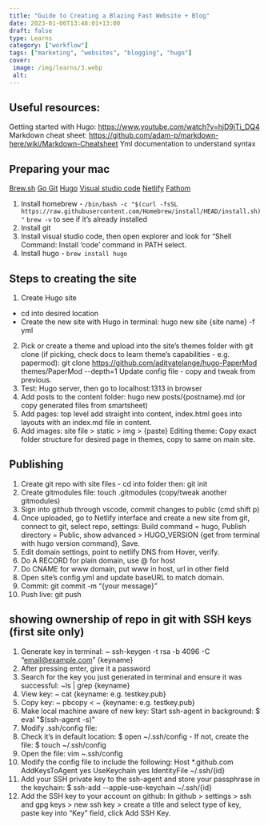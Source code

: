 ```yaml
---
title: "Guide to Creating a Blazing Fast Website + Blog"
date: 2023-01-06T13:48:01+13:00
draft: false
type: Learns
category: ["workflow"]
tags: ["marketing", "websites", "blogging", "hugo"]
cover: 
 image: /img/learns/3.webp
 alt: 
---
```


## Useful resources: 
Getting started with Hugo: https://www.youtube.com/watch?v=hjD9jTi_DQ4
Markdown cheat sheet: https://github.com/adam-p/markdown-here/wiki/Markdown-Cheatsheet
Yml documentation to understand syntax

## Preparing your mac
<a href="https://brew.sh">Brew.sh</a>
<a href="https://go.dev/doc/install">Go
<a href="https://git-scm.com/book/en/v2/Getting-Started-Installing-Git">Git</a>
<a href="https://gohugo.io">Hugo</a>
<a href="https://code.visualstudio.com/download">Visual studio code</a>
<a href="https://www.netlify.com">Netlify</a>
<a href="https://usefathom.com">Fathom</a>

1. Install homebrew - `/bin/bash -c "$(curl -fsSL https://raw.githubusercontent.com/Homebrew/install/HEAD/install.sh)"`
`brew -v` to see if it’s already installed
2. Install git
3. Install visual studio code, then open explorer and look for “Shell Command: Install ‘code’ command in PATH select. 
4. Install hugo - `brew install hugo`

## Steps to creating the site 
1. Create Hugo site 
- cd into desired location
- Create the new site with Hugo in terminal: hugo new site {site name} -f yml
2. Pick or create a theme and upload into the site’s themes folder with git clone (if picking, check docs to learn theme’s capabilities - e.g. papermod): git clone https://github.com/adityatelange/hugo-PaperMod themes/PaperMod --depth=1
Update config file - copy and tweak from previous.
3. Test: Hugo server, then go to localhost:1313 in browser
4. Add posts to the content folder: hugo new posts/{postname}.md (or copy generated files from smartsheet)
5. Add pages: top level add straight into content, index.html goes into layouts with an index.md file in content.  
6. Add images: site file > static > img > {paste}
Editing theme: Copy exact folder structure for desired page in themes, copy to same on main site.

## Publishing
1. Create git repo with site files - cd into folder then: git init
2. Create gitmodules file: touch .gitmodules (copy/tweak another gitmodules)
3. Sign into github through vscode, commit changes to public (cmd shift p)
4. Once uploaded, go to Netlify interface and create a new site from git, connect to git, select repo, settings: Build command = hugo, Publish directory = Public, show advanced > HUGO_VERSION {get from terminal with hugo version command}, Save. 
5. Edit domain settings, point to netlify DNS from Hover, verify. 
6. Do A RECORD for plain domain, use @ for host
7. Do CNAME for www domain, put www in host, url in other field
8. Open site’s config.yml and update baseURL to match domain.
9. Commit: git commit -m “{your message}”
10. Push live: git push

## showing ownership of repo in git with SSH keys (first site only)
1. Generate key in terminal: ~ ssh-keygen -t rsa -b 4096 -C “email@example.com” {keyname} 
2. After pressing enter, give it a password
3. Search for the key you just generated in terminal and ensure it was successful: ~ls | grep {keyname} 
4. View key: ~ cat {keyname: e.g. testkey.pub}
6. Copy key:  ~ pbcopy < ~ {keyname: e.g. testkey.pub}
7. Make local machine aware of new key: Start ssh-agent in background: $ eval "$(ssh-agent -s)" 
7. Modify .ssh/config file:
8. Check it’s in default location: $ open ~/.ssh/config - If not, create the file: $ touch ~/.ssh/config
9. Open the file: vim ~.ssh/config
10. Modify the config file to include the following: 
Host *.github.com
  AddKeysToAgent yes
  UseKeychain yes
  IdentityFile ~/.ssh/{id}
11. Add your SSH private key to the ssh-agent and store your passphrase in the keychain: $ ssh-add --apple-use-keychain ~/.ssh/{id}
12. Add the SSH key to your account on github: In github > settings > ssh and gpg keys > new ssh key > create a title and select type of key, paste key into “Key” field, click Add SSH Key.
